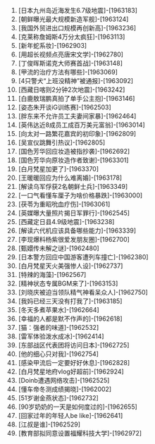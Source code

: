 
1. [日本九州岛近海发生6.7级地震]-[1963183]
1. [朝鲜曝光最大规模新造军舰]-[1963124]
1. [我国外贸进出口规模再创新高]-[1963236]
1. [克莱称詹姆斯4万分太疯狂]-[1963113]
1. [新年蛇系妆]-[1962903]
1. [用超长视频点亮唐宋文学]-[1962780]
1. [丁俊晖斯诺克大师赛首战]-[1963148]
1. [甲流的治疗方法有哪些]-[1963069]
1. [4只警犬“上班没精神”被通报]-[1963092]
1. [西藏日喀则2分钟2次地震]-[1963242]
1. [白鹿敖瑞鹏真拍了单手公主抱]-[1963146]
1. [姿态朱开谈iG训练赛]-[1962503]
1. [胖东来不允许员工夫妻间家暴]-[1962464]
1. [英伟达近8成员工成百万美元富翁]-[1963014]
1. [向太对一路繁花嘉宾的初印象]-[1962809]
1. [吴宣仪跳舞引热议]-[1962805]
1. [国色芳华回应妆造被指抄袭]-[1962692]
1. [国色芳华向原妆造作者致谢]-[1963301]
1. [白月梵星加更了]-[1963370]
1. [王暖暖回应为什么难离婚]-[1963178]
1. [解读乌军俘获2名朝鲜士兵]-[1963349]
1. [一口气看懂车厘子为啥价格暴跌]-[1963000]
1. [茯苓为重昭吮血疗伤]-[1963061]
1. [英媒曝大量照片揭日军罪行]-[1962545]
1. [西藏定日县4.9级地震]-[1963238]
1. [解读六代机应该具备哪些能力]-[1963339]
1. [李现爆料杨紫很爱发朋友圈]-[1962700]
1. [甄嬛传未解之谜]-[1962480]
1. [日本警方回应中国游客遭列车撞亡]-[1962380]
1. [白月梵星天火美强惨人设]-[1962737]
1. [特辣的海藻]-[1962567]
1. [精神状态专属BGM来了]-[1963153]
1. [刘晓庆被迫当领队精气神看呆众人]-[1962750]
1. [我妈已经三天没有打我了]-[1963185]
1. [冬天多煮苹果水]-[1962664]
1. [幸福的人都是默不作声的]-[1962618]
1. [猫：强者的味道]-[1962532]
1. [雷军体验泼水成冰]-[1962414]
1. [东部战区代表团将访问日本]-[1962725]
1. [他的细心只对我]-[1962754]
1. [感染甲流后一定要好好休息]-[1962828]
1. [白月梵星地府vlog好超前]-[1962924]
1. [Doinb遭遇网络攻击]-[1962525]
1. [懂车帝冬测成绩揭晓]-[1962002]
1. [51岁谢金燕状态]-[1962732]
1. [90岁奶奶的一天是如何度过的]-[1962655]
1. [回家过年的年轻人be like]-[1962641]
1. [江叔是谁]-[1962529]
1. [教育部拟同意设置福耀科技大学]-[1962972]
